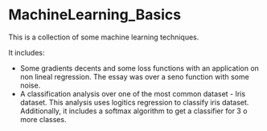 # MachineLearning_Basics
This is a collection of some machine learning techniques.  

It includes:  
- Some gradients decents and some loss functions with an application on non lineal regression. The essay was over a seno function with some noise.
- A classification analysis over one of the most common dataset - Iris dataset. This analysis uses logitics regression to classify iris dataset. Additionally, it includes a softmax algorithm to get a classifier for 3 o more classes.
